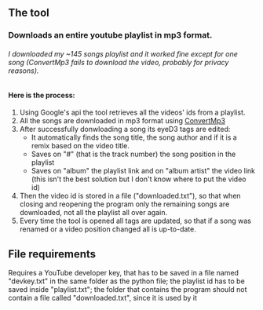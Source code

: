 ## The tool
### Downloads an entire youtube playlist in mp3 format.
###### I downloaded my ~145 songs playlist and it worked fine except for one song (ConvertMp3 fails to download the video, probably for privacy reasons).  
  
#### Here is the process:  

1. Using Google's api the tool retrieves all the videos' ids from a playlist.
2. All the songs are downloaded in mp3 format using [ConvertMp3](https://convertmp3.io)
3. After successfully donwloading a song its eyeD3 tags are edited:
   * It automatically finds the song title, the song author and if it is a remix based on the video title.
   * Saves on "#" (that is the track number) the song position in the playlist
   * Saves on "album" the playlist link and on "album artist" the video link (this isn't the best solution but I don't know where to put the video id)
4. Then the video id is stored in a file ("downloaded.txt"), so that when closing and reopening the program only the remaining songs are downloaded, not all the playlist all over again.
5. Every time the tool is opened all tags are updated, so that if a song was renamed or a video position changed all is up-to-date.  
  
## File requirements
Requires a YouTube developer key, that has to be saved in a file named "devkey.txt" in the same folder as the python file; the playlist id has to be saved inside "playlist.txt"; the folder that contains the program should not contain a file called "downloaded.txt", since it is used by it
